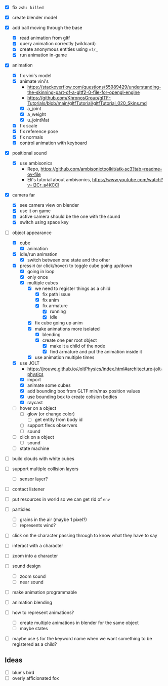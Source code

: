 - [x] fix `zsh: killed`
- [x] create blender model
- [x] add ball moving through the base
  - [x] read animation from gltf
  - [x] query animation correctly (wildcard)
  - [x] create anonymous entities using `vf/_`
  - [x] run animation in-game
- [x] animation
  - [x] fix vini's model
  - [x] animate vini's
    - https://stackoverflow.com/questions/55989429/understanding-the-skinning-part-of-a-gltf2-0-file-for-opengl-engine
    - https://github.com/KhronosGroup/glTF-Tutorials/blob/main/gltfTutorial/gltfTutorial_020_Skins.md
    - [x] a_joint
    - [x] a_weight
    - [x] u_jointMat
  - [x] fix scale
  - [x] fix reference pose
  - [x] fix normals
  - [x] control animation with keyboard
- [x] positional sound
  - [x] use ambisonics
    - Repo, https://github.com/ambisonictoolkit/atk-sc3?tab=readme-ov-file
    - Eli's tutorial about ambisonics, https://www.youtube.com/watch?v=I2Cr_a4KCCI
- [x] camera far
  - [x] see camera view on blender
  - [x] use it on game
  - [x] active camera should be the one with the sound
  - [x] switch using space key
- [ ] object appearance
  - [x] cube
    - [x] animation
  - [x] idle/run animation
    - [x] switch between one state and the other
  - [x] press `M` (or click/hover) to toggle cube going up/down
    - [x] going in loop
    - [x] only once
    - [x] multiple cubes
      - [x] we need to register things as a child
        - [x] fix path issue
        - [x] fix anim
        - [x] fix armature
          - [x] running
          - [x] idle
      - [x] fix cube going up anim
      - [x] make animations more isolated
        - [x] blending
        - [x] create one per root object
          - [x] make it a child of the node
          - [x] find armature and put the animation inside it
      - [x] use animation multiple times
  - [x] use JOLT
    - https://jrouwe.github.io/JoltPhysics/index.html#architecture-jolt-physics
    - [x] import
    - [x] animate some cubes
    - [x] add bounding box from GLTF min/max position values
    - [x] use bounding box to create colision bodies
    - [x] raycast
  - [ ] hover on a object
    - [ ] glow (or change color)
      - [ ] get entity from body id
    - [ ] support flecs observers
    - [ ] sound
  - [ ] click on a object
    - [ ] sound
  - [ ] state machine
- [ ] build clouds with white cubes
- [ ] support multiple collision layers
  - [ ] sensor layer?
- [ ] contact listener
- [ ] put resources in world so we can get rid of `env`
- [ ] particles
  - [ ] grains in the air (maybe 1 pixel?)
  - [ ] represents wind?
- [ ] click on the character passing through to know what they have to say
- [ ] interact with a character
- [ ] zoom into a character
- [ ] sound design
  - [ ] zoom sound
  - [ ] near sound
- [ ] make animation programmable

- [ ] animation blending
- [ ] how to represent animations?
  - [ ] create multiple animations in blender for the same object
  - [ ] maybe states
- [ ] maybe use `$` for the keyword name when we want something to be registered as a child?


## Ideas

- [ ] blue's bird
- [ ] overly afficionated fox
